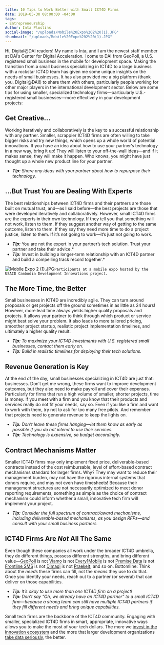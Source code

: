 ```yaml
---
title: 10 Tips to Work Better with Small ICT4D Firms
date: 2019-05-30 08:00:00 -04:00
tags:
- Entrepreneurship
Author: Inta Plostins
social-image: "/uploads/Mobile%20Expo%202%20(1).JPG"
thumbnail: "/uploads/Mobile%20Expo%202%20(1).JPG"
---
```


Hi, Digital@DAI readers! My name is Inta, and I am the newest staff member at DAI’s Center for Digital Acceleration. I come to DAI from GeoPoll, a U.S. registered small business in the mobile for development space. Making the transition from a small business specializing in ICT4D to a large business with a rockstar ICT4D team has given me some unique insights on the needs of small businesses. It has also provided me a big platform (thank you, Digital@DAI!) to share them with others, particularly people working for other major players in the international development sector. Below are some tips for using smaller, specialized technology firms—particularly U.S.-registered small businesses—more effectively in your development projects:

<!--more-->

## Get Creative…

Working iteratively and collaboratively is the key to a successful relationship with any partner. Smaller, scrappier ICT4D firms are often willing to take bigger risks and try new things, which opens up a whole world of potential innovations. If you have an idea about how to use your partner’s technology in a new way, bring it up! They will listen to your off-the-wall ideas—and if it makes sense, they will make it happen. Who knows, you might have just thought up a whole new product line for your partner.

* ***Tip:** Share any ideas with your partner about how to repurpose their technology.*

## …But Trust You are Dealing With Experts

The best relationships between ICT4D firms and their partners are those built on mutual trust, and—as I said before—the best projects are those that were developed iteratively and collaboratively. However, small ICT4D firms are the experts in their own technology. If they tell you that something will not work, listen to them. If they suggest another way of getting to the same outcome, listen to them. If they say they need more time to do a project justice, listen to them. If it’s not going to work—it’s just not going to work.

* ***Tip:*** You are not the expert in your partner’s tech solution. Trust your partner and take their advice.*
* ***Tip:*** Invest in building a longer-term relationship with an ICT4D partner and build a compelling track record together.*

![Mobile Expo 2 (1).JPG](/uploads/Mobile%20Expo%202%20(1).JPG)`Participants at a mobile expo hosted by the USAID Cambodia Development Innovations project.`

## The More Time, the Better

Small businesses in ICT4D are incredibly agile. They can turn around proposals or get projects off the ground sometimes in as little as 24 hours! However, more lead time always yields higher quality proposals and projects. It allows your partner to think through which product or service might best solve your problem. It also leads to more tailored pricing, smoother project startup, realistic project implementation timelines, and ultimately a higher quality result.

* ***Tip:** To maximize your ICT4D investments with U.S. registered small businesses, contact them early on.*
* ***Tip:** Build in realistic timelines for deploying their tech solutions.*

## Revenue Generation is Key

At the end of the day, small businesses specializing in ICT4D are just that: businesses. Don’t get me wrong, these firms want to improve development outcomes, but they also need to make payroll and cover their expenses. Particularly for firms that run a high volume of smaller, shorter projects, time is money. If you meet with a firm and you know that their products and services really do not fit your needs, say so. Even if you like a firm and want to work with them, try not to ask for too many free pilots. And remember that projects need to generate revenue to keep the lights on.

* ***Tip:** Don’t leave these firms hanging—let them know as early as possible if you do not intend to use their services.*
* ***Tip:** Technology is expensive, so budget accordingly.*

## Contract Mechanisms Matter

Smaller ICT4D firms may only implement fixed price, deliverable-based contracts instead of the cost reimbursable, level of effort-based contract mechanisms standard for larger firms. Why? They may want to reduce their management burden, may not have the rigorous internal systems that donors require, and may not even have timesheets! Because their management structures are not necessarily optimized to meet donor reporting requirements, something as simple as the choice of contract mechanism could inform whether a small, innovative tech firm will implement your project.

* ***Tip:*** *Consider the full spectrum of contract/award mechanisms, including deliverable-based mechanisms, as you design RFPs—and consult with your small business partners.*

## ICT4D Firms Are *Not* All The Same

Even though these companies all work under the broader ICT4D umbrella, they do different things, possess different strengths, and bring different value—[GeoPoll](https://www.geopoll.com/) is not [Viamo](https://viamo.io/) is not E[very1Mobile](https://www.every1mobile.com/) is not [Premise Data](https://www.premise.com/international-development/) is not [Frontline SMS](https://www.frontlinesms.com/) is not [Dimagi](https://www.dimagi.com/) is not [Praekelt](https://www.praekelt.org/), and so on. Bottomline: Think about the *needs* these firms can fill, not the *means* they use to do that. Once you identify your needs, reach out to a partner (or several) that can deliver on those capabilities.

* ***Tip:** It’s okay to use more than one ICT4D firm on a project!*
* ***Tip:*** *Don’t say “Oh, we already have an ICT4D partner” to a small ICT4D firm—because a strong team can still have multiple ICT4D partners if they fill different needs and bring unique capabilities.*

Small tech firms are the backbone of the ICT4D community. Engaging with smaller, specialized ICT4D firms in smart, appropriate, innovative ways allows you to make the most of your tech dollars. The more we [invest in the innovation ecosystem](https://dai-global-digital.com/hey-usaid-want-to-promote-innovation.html) and the more that larger development organizations [take data seriously](https://dai-global-digital.com/getting-the-basics-right.html), the better.